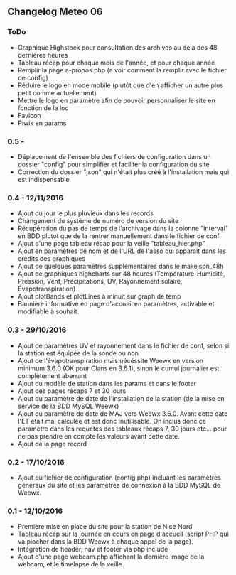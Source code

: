 ## Changelog Meteo 06

### ToDo
* Graphique Highstock pour consultation des archives au dela des 48 dernières heures
* Tableau récap pour chaque mois de l'année, et pour chaque année
* Remplir la page a-propos.php (a voir comment la remplir avec le fichier de config)
* Réduire le logo en mode mobile (plutôt que d'en afficher un autre plus petit comme actuellement)
* Mettre le logo en paramètre afin de pouvoir personnaliser le site en fonction de la loc
* Favicon
* Piwik en params

### 0.5 -
* Déplacement de l'ensemble des fichiers de configuration dans un dossier "config" pour simplifier et faciliter la configuration du site
* Correction du dossier "json" qui n'était plus créé à l'installation mais qui est indispensable

### 0.4 - 12/11/2016
* Ajout du jour le plus pluvieux dans les records
* Changement du système de numéro de version du site
* Récupération du pas de temps de l'archivage dans la colonne "interval" en BDD plutot que de la rentrer manuellement dans le fichier de conf
* Ajout d'une page tableau récap pour la veille "tableau_hier.php"
* Ajout en paramètres de nom et de l'URL de l'asso qui apparait dans les crédits des graphiques
* Ajout de quelques paramètres supplémentaires dans le makejson_48h
* Ajout de graphiques highcharts sur 48 heures (Température-Humidité, Pression, Vent, Précipitations, UV, Rayonnement solaire, Évapotranspiration)
* Ajout plotBands et plotLines à minuit sur graph de temp
* Bannière informative en page d'accueil en paramètres, activable et modifiable à souhait.

### 0.3 - 29/10/2016
* Ajout de paramètres UV et rayonnement dans le fichier de conf, selon si la station est équipée de la sonde ou non
* Ajout de l'évapotranspiration mais nécéssite Weewx en version minimum 3.6.0 (OK pour Clans en 3.6.1), sinon le cumul journalier est complètement aberrant
* Ajout du modèle de station dans les params et dans le footer
* Ajout des pages récaps 7 et 30 jours
* Ajout du paramètre de date de l'installation de la station (de la mise en service de la BDD MySQL Weewx)
* Ajout du paramètre de date de MAJ vers Weewx 3.6.0. Avant cette date l'ET était mal calculée et est donc inutilisable. On inclus donc ce paramètre dans les requetes des tableaux récaps 7, 30 jours etc... pour ne pas prendre en compte les valeurs avant cette date.
* Ajout de la page record

### 0.2 - 17/10/2016
* Ajout du fichier de configuration (config.php) incluant les paramètres généraux du site et les paramètres de connexion à la BDD MySQL de Weewx.

### 0.1 - 12/10/2016
* Première mise en place du site pour la station de Nice Nord
* Tableau récap sur la journée en cours en page d'accueil (script PHP qui va piocher dans la BDD Weewx à chaque appel de la page).
* Intégration de header, nav et footer via php include
* Ajout d'une page webcam.php affichant la dernière image de la webcam, et le timelapse de la veille
